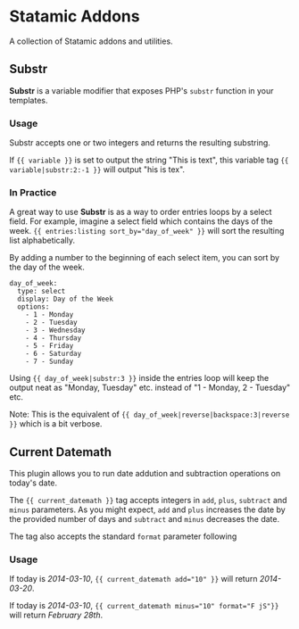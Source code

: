 Statamic Addons
===============

A collection of Statamic addons and utilities.

## Substr

**Substr** is a variable modifier that exposes PHP's `substr` function in your templates.

### Usage

Substr accepts one or two integers and returns the resulting substring.

If `{{ variable }}` is set to output the string "This is text", this variable tag `{{ variable|substr:2:-1 }}` will output "his is tex".

### In Practice

A great way to use **Substr** is as a way to order entries loops by a select field. For example, imagine a select field which contains the days of the week. `{{ entries:listing sort_by="day_of_week" }}` will sort the resulting list alphabetically. 

By adding a number to the beginning of each select item, you can sort by the day of the week.

```
day_of_week:
  type: select
  display: Day of the Week
  options:
    - 1 - Monday
    - 2 - Tuesday
    - 3 - Wednesday
    - 4 - Thursday
    - 5 - Friday
    - 6 - Saturday
    - 7 - Sunday
```

Using `{{ day_of_week|substr:3 }}` inside the entries loop will keep the output neat as "Monday, Tuesday" etc. instead of "1 - Monday, 2 - Tuesday" etc. 

Note: This is the equivalent of `{{ day_of_week|reverse|backspace:3|reverse }}` which is a bit verbose.


## Current Datemath

This plugin allows you to run date addution and subtraction operations on today's date. 

The `{{ current_datemath }}` tag accepts integers in `add`, `plus`, `subtract` and `minus` parameters. As you might expect, `add` and `plus` increases the date by the provided number of days and `subtract` and `minus` decreases the date.

The tag also accepts the standard `format` parameter following 

### Usage

If today is *2014-03-10*, `{{ current_datemath add="10" }}` will return *2014-03-20*.

If today is *2014-03-10*, `{{ current_datemath minus="10" format="F jS"}}` will return *February 28th*.